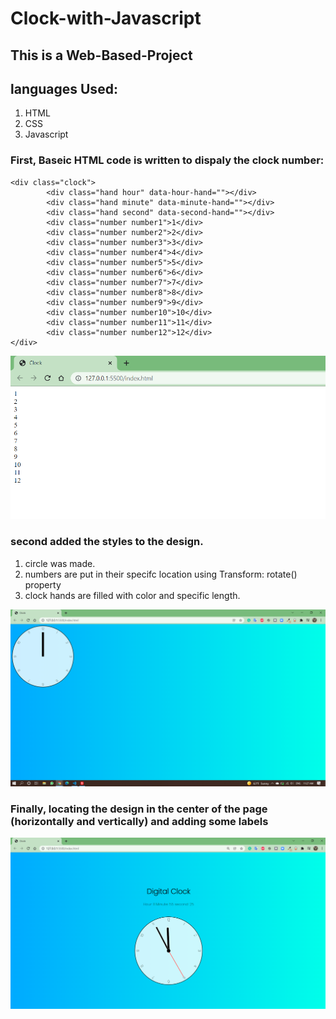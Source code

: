 # Clock-with-Javascript
## __This is a Web-Based-Project__

## languages Used:
1. HTML 
2. CSS
3. Javascript

### First, Baseic HTML code is written to dispaly the clock number:

```
<div class="clock">
        <div class="hand hour" data-hour-hand=""></div>
        <div class="hand minute" data-minute-hand=""></div>
        <div class="hand second" data-second-hand=""></div>
        <div class="number number1">1</div>
        <div class="number number2">2</div>
        <div class="number number3">3</div>
        <div class="number number4">4</div>
        <div class="number number5">5</div>
        <div class="number number6">6</div>
        <div class="number number7">7</div>
        <div class="number number8">8</div>
        <div class="number number9">9</div>
        <div class="number number10">10</div>
        <div class="number number11">11</div>
        <div class="number number12">12</div>
</div>
```
![](./screens/img1.png)

### second added the styles to the design.
1. circle was made.
2. numbers are put in their specifc location using Transform: rotate() property
3. clock hands are filled with color and specific length.

![](./screens/img2.png)

### Finally, locating the design in the center of the page (horizontally and vertically) and adding some labels

![](./screens/img3.png)